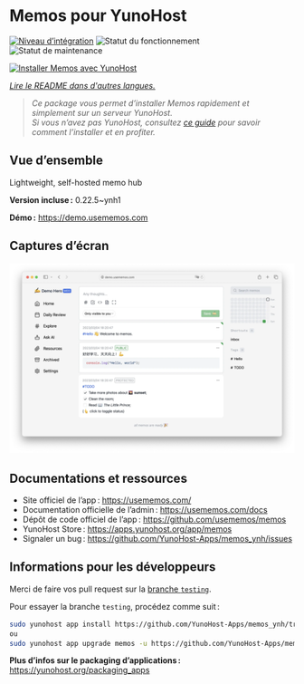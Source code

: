 <!--
Nota bene : ce README est automatiquement généré par <https://github.com/YunoHost/apps/tree/master/tools/readme_generator>
Il NE doit PAS être modifié à la main.
-->

# Memos pour YunoHost

[![Niveau d’intégration](https://dash.yunohost.org/integration/memos.svg)](https://ci-apps.yunohost.org/ci/apps/memos/) ![Statut du fonctionnement](https://ci-apps.yunohost.org/ci/badges/memos.status.svg) ![Statut de maintenance](https://ci-apps.yunohost.org/ci/badges/memos.maintain.svg)

[![Installer Memos avec YunoHost](https://install-app.yunohost.org/install-with-yunohost.svg)](https://install-app.yunohost.org/?app=memos)

*[Lire le README dans d'autres langues.](./ALL_README.md)*

> *Ce package vous permet d’installer Memos rapidement et simplement sur un serveur YunoHost.*  
> *Si vous n’avez pas YunoHost, consultez [ce guide](https://yunohost.org/install) pour savoir comment l’installer et en profiter.*

## Vue d’ensemble

Lightweight, self-hosted memo hub

**Version incluse :** 0.22.5~ynh1

**Démo :** <https://demo.usememos.com>

## Captures d’écran

![Capture d’écran de Memos](./doc/screenshots/demo.webp)

## Documentations et ressources

- Site officiel de l’app : <https://usememos.com/>
- Documentation officielle de l’admin : <https://usememos.com/docs>
- Dépôt de code officiel de l’app : <https://github.com/usememos/memos>
- YunoHost Store : <https://apps.yunohost.org/app/memos>
- Signaler un bug : <https://github.com/YunoHost-Apps/memos_ynh/issues>

## Informations pour les développeurs

Merci de faire vos pull request sur la [branche `testing`](https://github.com/YunoHost-Apps/memos_ynh/tree/testing).

Pour essayer la branche `testing`, procédez comme suit :

```bash
sudo yunohost app install https://github.com/YunoHost-Apps/memos_ynh/tree/testing --debug
ou
sudo yunohost app upgrade memos -u https://github.com/YunoHost-Apps/memos_ynh/tree/testing --debug
```

**Plus d’infos sur le packaging d’applications :** <https://yunohost.org/packaging_apps>
